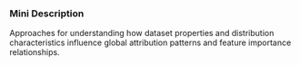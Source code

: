 ### Mini Description

Approaches for understanding how dataset properties and distribution characteristics influence global attribution patterns and feature importance relationships.
